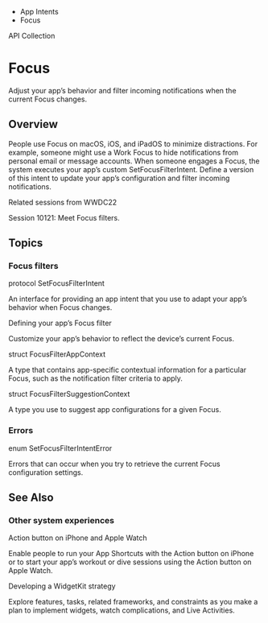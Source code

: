 

- App Intents
-  Focus 

API Collection

# Focus

Adjust your app’s behavior and filter incoming notifications when the current Focus changes.

## Overview

People use Focus on macOS, iOS, and iPadOS to minimize distractions. For example, someone might use a Work Focus to hide notifications from personal email or message accounts. When someone engages a Focus, the system executes your app’s custom SetFocusFilterIntent. Define a version of this intent to update your app’s configuration and filter incoming notifications.

Related sessions from WWDC22

Session 10121: Meet Focus filters.

## Topics

### Focus filters

protocol SetFocusFilterIntent

An interface for providing an app intent that you use to adapt your app’s behavior when Focus changes.

Defining your app’s Focus filter

Customize your app’s behavior to reflect the device’s current Focus.

struct FocusFilterAppContext

A type that contains app-specific contextual information for a particular Focus, such as the notification filter criteria to apply.

struct FocusFilterSuggestionContext

A type you use to suggest app configurations for a given Focus.

### Errors

enum SetFocusFilterIntentError

Errors that can occur when you try to retrieve the current Focus configuration settings.

## See Also

### Other system experiences

Action button on iPhone and Apple Watch

Enable people to run your App Shortcuts with the Action button on iPhone or to start your app’s workout or dive sessions using the Action button on Apple Watch.

Developing a WidgetKit strategy

Explore features, tasks, related frameworks, and constraints as you make a plan to implement widgets, watch complications, and Live Activities.

